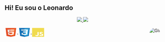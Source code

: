 ## Hi! Eu sou o Leonardo
<div align="center">
  <a href="https://github.com/LeonardoFreiria">
  <img width="48%" src="https://github-readme-stats.vercel.app/api?username=LeonardoFreiria&show_icons=true&theme=tokyonight&include_all_commits=true&count_private=true"/>
  <img width="48%" src="https://github-readme-stats.vercel.app/api/top-langs/?username=LeonardoFreiria&layout=compact&langs_count=7&theme=tokyonight"/>
</div>

<div style="display: inline_block"><br>
  <img align="center" alt="Rafa-HTML" height="30" width="40" src="https://raw.githubusercontent.com/devicons/devicon/master/icons/html5/html5-original.svg">
  <img align="center" alt="Rafa-CSS" height="30" width="40" src="https://raw.githubusercontent.com/devicons/devicon/master/icons/css3/css3-original.svg">
  <img align="center" alt="Rafa-Js" height="30" width="40" src="https://raw.githubusercontent.com/devicons/devicon/master/icons/javascript/javascript-plain.svg">
  <img align="right" alt="Gif" height="150" style="border-radius:30px;" src="http://45.media.tumblr.com/612f0d54ef8f4d423cfa911d7cfbe7a5/tumblr_mgnh59AX6y1rlapeio1_500.gif">
</div> 
 
##

<div>
  
</div>
  
